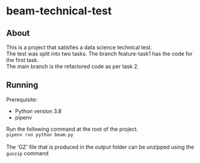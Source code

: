 # beam-technical-test
## About
This is a project that satisfies a data science technical test.  
The test was split into two tasks. The branch feature-task1 has the code for the first task.  
The main branch is the refactored code as per task 2.

## Running
Prerequisite:
* Python version 3.8  
* pipenv 

Run the following command at the root of the project.  
```pipenv run python beam.py```<br><br>
The 'GZ' file that is produced in the output folder can be unzipped using the `gunzip` command

